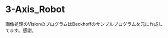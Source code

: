 # 3-Axis_Robot

画像処理のVisionのプログラムはBeckhoffのサンプルプログラムを元に作成してます。感謝。

<!--
BeckhoffのTwinCAT3.1、三菱電機のGX Works3、三菱電機のGT Designer3を使用してます。
これはTwinCATのバックアップ用です。
 
一応、下みたいな画像のロボットを動かそうとしてます。なかなか上手くいかないです。難しいです。
 
 
アルミフレームで組み立てているのですが、微妙に歪んでしまいステージとグリッパーの距離が一定になりません。悲しい。
FBを作ってX軸とY軸の座標からZ軸の指令位置を調整して、ステージとグリッパーの距離が一定になる様に補正してます。
 
3D CADのpdfはこちら→「3D CAD」
 
メモ程度の電気回路はこちら→「電気回路」
 
 
Fx5sとTwinCATをModbus TCPで接続して、Fx5s経由でGOTからTwinCATを操作している形です。
Fx5sのシンプル通信機能を使用して、一定周期でTwinCATのModbusサーバーに値の書き込みと読み取りをしてます。
 
XARが入っているPCのTwinCATのビルドを4026にすると、なぜかModbus TCP(TF6250)のコンフィグレーションに失敗するようになったので、4024に戻して使ってます。
自分のバージョンアップ方法が悪いのか。。。
 
 
GOTの非常停止ボタンとデッドマンスイッチを入力するためにEL2911を入れてます。
これで安全か？？？
 
 
ステージ上に適当に置いたマグネットの座標を取得するようにGigEカメラつけて、Vision(TF7000)で処理しようとしてますが、難しくて挫折しそうです。

-->
